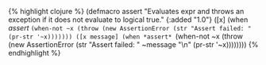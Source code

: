 {% highlight clojure %}
(defmacro assert
  "Evaluates expr and throws an exception if it does not evaluate to
  logical true."
  {:added "1.0"}
  ([x]
     (when *assert*
       `(when-not ~x
          (throw (new AssertionError (str "Assert failed: " (pr-str '~x)))))))
  ([x message]
     (when *assert*
       `(when-not ~x
          (throw (new AssertionError (str "Assert failed: " ~message "\n" (pr-str '~x))))))))
{% endhighlight %}
